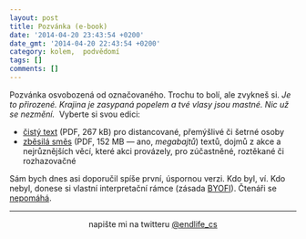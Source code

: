 ```yaml
---
layout: post
title: Pozvánka (e-book)
date: '2014-04-20 23:43:54 +0200'
date_gmt: '2014-04-20 22:43:54 +0200'
category: kolem,  podvědomí
tags: []
comments: []
---
```

<p>Pozvánka osvobozená od označovaného. Trochu to bolí, ale zvykneš si. <em>Je to přirozené. Krajina je zasypaná popelem a tvé vlasy jsou mastné. Nic už se nezmění. </em> Vyberte si svou edici:</p>
<ul>
<li><a href="http://jan-martinek.com/pozvanka/pozvanka-text.pdf" onClick="_gaq.push(['_trackEvent', 'Download', 'PDF', 'pozvanka-text.pdf']);">čistý text</a> (PDF, 267 kB) pro distancované, přemýšlivé či šetrné osoby </li>
<li><a href="http://jan-martinek.com/pozvanka/pozvanka-punk.pdf" onClick="_gaq.push(['_trackEvent', 'Download', 'PDF', 'pozvanka-punk.pdf']);">zběsilá směs</a> (PDF, 152 MB — ano, <em>megabajtů</em>) textů, dojmů z akce a nejrůznějších věcí, které akci provázely, pro zúčastněné, roztěkané či rozhazovačné  </li>
</ul>
<p>Sám bych dnes asi doporučil spíše první, úspornou verzi. Kdo byl, ví. Kdo nebyl, donese si vlastní interpretační rámce (zásada <a href="https://twitter.com/endlife/status/458007977451335680">BYOFI</a>). Čtenáři se <a href="http://www.lidovky.cz/bohdan-chlibec-k-basnikum-jsem-krajne-podeziravy-fus-/kultura.aspx?c=A131218_123826_ln_kultura_hep">nepomáhá</a>.</p>
<hr>
<p style="text-align:center">napište mi na twitteru <a href="http://twitter.com/endlife_cs">@endlife_cs</a></p>
